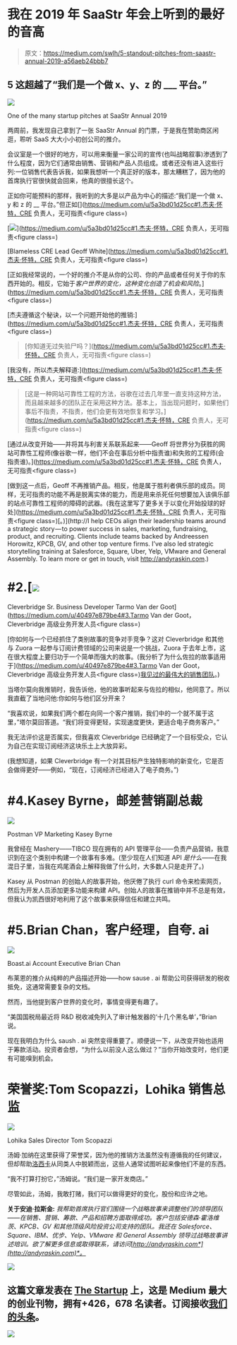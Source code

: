 # 我在 2019 年 SaaStr 年会上听到的最好的音高

> 原文：<https://medium.com/swlh/5-standout-pitches-from-saastr-annual-2019-a56aeb24bbb7>

## 5 这超越了“我们是一个做 x、y、z 的 ___ 平台。”

![](img/15b70402b665c692788c4d8d0f0878f3.png)

One of the many startup pitches at SaaStr Annual 2019

两周前，我发现自己拿到了一张 SaaStr Annual 的门票，于是我在赞助商区闲逛，聆听 SaaS 大大小小初创公司的推介。

会议室是一个很好的地方，可以用来衡量一家公司的宣传(也叫战略叙事)渗透到了什么程度，因为它们通常由销售、营销和产品人员组成。或者还没有进入这些行列:一位销售代表告诉我，如果我想听一个真正好的版本，那太糟糕了，因为他的首席执行官很快就会回来，他真的很擅长这个。

正如你可能预料的那样，我听到的大多是以产品为中心的描述:“我们是一个做 x、y 和 z 的 __ 平台。”但正如[](https://medium.com/u/5a3bd01d25cc#1.杰夫·怀特，CRE 负责人，无可指责</h1><figure class=)

[![](img/cd92ec5d01059cabecfd8acf6f8e7764.png)](https://medium.com/u/5a3bd01d25cc#1.杰夫·怀特，CRE 负责人，无可指责</h1><figure class=)

[Blameless CRE Lead Geoff White](https://medium.com/u/5a3bd01d25cc#1.杰夫·怀特，CRE 负责人，无可指责</h1><figure class=)

[正如我经常说的，一个好的推介不是从你的公司、你的产品或者任何关于你的东西开始的。相反，它始于*客户世界的变化，这种变化创造了机会和风险*。](https://medium.com/u/5a3bd01d25cc#1.杰夫·怀特，CRE 负责人，无可指责</h1><figure class=)

[杰夫遵循这个秘诀，以一个问题开始他的推销:](https://medium.com/u/5a3bd01d25cc#1.杰夫·怀特，CRE 负责人，无可指责</h1><figure class=)

> [你知道无过失验尸吗？](https://medium.com/u/5a3bd01d25cc#1.杰夫·怀特，CRE 负责人，无可指责</h1><figure class=)

[我没有，所以杰夫解释道:](https://medium.com/u/5a3bd01d25cc#1.杰夫·怀特，CRE 负责人，无可指责</h1><figure class=)

> [这是一种网站可靠性工程的方法，谷歌在过去几年里一直支持这种方法，而且越来越多的团队正在采用这种方法。基本上，当出现问题时，如果他们事后不指责，不指责，他们会更有效地恢复和学习。](https://medium.com/u/5a3bd01d25cc#1.杰夫·怀特，CRE 负责人，无可指责</h1><figure class=)

[通过从改变开始——并将其与利害关系联系起来——Geoff 将世界分为获胜的网站可靠性工程师(像谷歌一样，他们不会在事后分析中指责谁)和失败的工程师(会指责谁)。](https://medium.com/u/5a3bd01d25cc#1.杰夫·怀特，CRE 负责人，无可指责</h1><figure class=)

[做到这一点后，Geoff 不再推销产品。相反，他是属于胜利者俱乐部的成员。同样，无可指责的功能不再是脱离实体的能力，而是用来杀死任何想要加入该俱乐部的站点可靠性工程师的障碍的武器。(我在这里写了更多关于以变化开始投球的好处](https://medium.com/u/5a3bd01d25cc#1.杰夫·怀特，CRE 负责人，无可指责</h1><figure class=)[。)](http://I help CEOs align their leadership teams around a strategic story — to power success in sales, marketing, fundraising, product, and recruiting. Clients include teams backed by Andreessen Horowitz, KPCB, GV, and other top venture firms. I’ve also led strategic storytelling training at Salesforce, Square, Uber, Yelp, VMware and General Assembly. To learn more or get in touch, visit http://andyraskin.com.)

# #2.[![](img/d7b8e39f63a762186067350e1b90dcce.png)

Cleverbridge Sr. Business Developer Tarmo Van der Goot](https://medium.com/u/40497e879be4#3.Tarmo Van der Goot，Cleverbridge 高级业务开发人员</h1><figure class=) 

[你如何与一个已经抓住了类别故事的竞争对手竞争？这对 Cleverbridge 和其他与 Zuora 一起参与订阅计费领域的公司来说是一个挑战，Zuora 于去年上市，这在很大程度上要归功于一个简单而强大的故事。(我分析了为什么佐拉的故事适用于](https://medium.com/u/40497e879be4#3.Tarmo Van der Goot，Cleverbridge 高级业务开发人员</h1><figure class=)[我见过的最伟大的销售团队](/the-mission/the-greatest-sales-deck-ive-ever-seen-4f4ef3391ba0)。)

当塔尔莫向我推销时，我告诉他，他的故事听起来与佐拉的相似，他同意了。所以我直截了当地问他:你如何与他们区分开来？

“我喜欢说，如果我们两个都在向同一个客户推销，我们中的一个就不属于这里，”塔尔莫回答道。“我们将变得更轻，实现速度更快，更适合电子商务客户。”

我无法评价这是否属实，但我喜欢 Cleverbridge 已经确定了一个目标受众，它认为自己在实现订阅经济这块乐土上大放异彩。

(我想知道，如果 Cleverbridge 有一个对其目标产生独特影响的新变化，它是否会做得更好——例如，“现在，订阅经济已经进入了电子商务。”)

# #4.Kasey Byrne，邮差营销副总裁

![](img/2a0f83ca12416a582794476d525e35c4.png)

Postman VP Marketing Kasey Byrne

我曾经在 Mashery——TIBCO 现在拥有的 API 管理平台——负责产品营销，我意识到在这个类别中构建一个故事有多难。(至少现在人们知道 API *是什么*——在我混日子里，当我在鸡尾酒会上解释我做了什么时，大多数人只是走开了。)

Kasey 从 Postman 的创始人的故事开始，他厌倦了执行 curl 命令来检索网页，然后为开发人员添加更多功能来构建 API。创始人的故事在推销中并不总是有效，但我认为凯西很好地利用了这个故事来获得信任和建立共鸣。

# #5.Brian Chan，客户经理，自夸. ai

![](img/a4d00c7f75c816750cc54deb0126ba35.png)

Boast.ai Account Executive Brian Chan

布莱恩的推介从纯粹的产品描述开始——how sause . ai 帮助公司获得研发的税收抵免，这通常需要复杂的文档。

然而，当他提到客户世界的变化时，事情变得更有趣了。

“美国国税局最近将 R&D 税收减免列入了审计触发器的‘十几个黑名单’，”Brian 说。

现在我明白为什么 saush . ai 突然变得重要了。顺便说一下，从改变开始也适用于筹款活动。投资者会想，“为什么以前没人这么做过？”当你开始改变时，他们更有可能嗅到机会。

# 荣誉奖:Tom Scopazzi，Lohika 销售总监

![](img/a83cd49e1d3bfe4ee50394666b89f97b.png)

Lohika Sales Director Tom Scopazzi

汤姆·加纳在这里获得了荣誉奖，因为他的推销方法虽然没有遵循我的任何建议，但却帮助[洛西卡](https://medium.com/u/d40fc855fad3?source=post_page-----a56aeb24bbb7--------------------------------)从同类人中脱颖而出，这些人通常试图听起来像他们不是的东西。

“我不打算打扮它，”汤姆说。“我们是一家开发商店。”

尽管如此，汤姆，我敢打赌，我们可以做得更好的变化，股份和应许之地。

**关于安迪·拉斯金:** *我帮助首席执行官们围绕一个战略故事来调整他们的领导团队——在销售、营销、筹款、产品和招聘方面取得成功。客户包括安德森·霍洛维茨、KPCB、GV 和其他顶级风险投资公司支持的团队。我还在 Salesforce、Square、IBM、优步、Yelp、VMware 和 General Assembly 领导过战略故事讲述培训。欲了解更多信息或取得联系，请访问*[*http://andyraskin.com*](http://andyraskin.com)*。*

[![](img/308a8d84fb9b2fab43d66c117fcc4bb4.png)](https://medium.com/swlh)

## 这篇文章发表在 [The Startup](https://medium.com/swlh) 上，这是 Medium 最大的创业刊物，拥有+426，678 名读者。订阅接收[我们的头条](https://growthsupply.com/the-startup-newsletter/)。

[![](img/b0164736ea17a63403e660de5dedf91a.png)](https://medium.com/swlh)